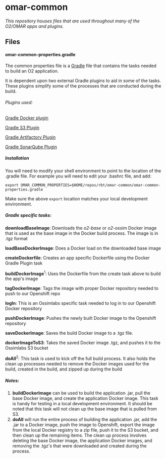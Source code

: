 # omar-common
*This repository houses files that are used throughout many of the O2/OMAR apps and plugins.*

## Files
#### omar-common-properties.gradle
The common properties file is a  [Gradle](https://gradle.org/) file that contains the tasks needed to build an O2 application.

It is dependent upon two external Gradle plugins to aid in some of the tasks.  These plugins simplify some of the processes that are conducted during the build.

###### Plugins used:

[Gradle Docker plugin](https://github.com/bmuschko/gradle-docker-plugin)

[Gradle S3 Plugin](https://github.com/skhatri/gradle-s3-plugin)

[Gradle Artifactory Plugin](https://www.jfrog.com/confluence/display/RTF/Gradle+Artifactory+Plugin)

[Gradle SonarQube Plugin](https://plugins.gradle.org/plugin/org.sonarqube)

##### Installation

You will need to modify your shell environment to point to the location of the .gradle file.
For example you will need to edit your .bashrc file, and add:

```
export OMAR_COMMON_PROPERTIES=$HOME/repos/rbt/omar-common/omar-common-properties.gradle
```
Make sure the above `export` location matches your local development environment.

##### Gradle specific tasks:
**downloadBaseImage**: Downloads the _o2-base_ or _o2-ossim_ Docker image that is used as the base image in the Docker build process.  The image is in .tgz format

**loadBaseDockerImage**: Does a Docker load on the downloaded base image

**createDockerfile**: Creates an app specific Dockerfile using the Docker Gradle Plugin task

**buildDockerImage**<sup>1</sup>: Uses the Dockerfile from the create task above to build the app's image

**tagDockerImage**: Tags the image with proper Docker repository needed to push to our Openshift repo

**logIn**: This is an Ossimlabs specific task needed to log in to our Openshift Docker repository

**pushDockerImage**: Pushes the newly built Docker image to the Openshift repository

**saveDockerImage**: Saves the build Docker image to a .tgz file.

**dockerImageToS3**:  Takes the saved Docker image .tgz, and pushes it to the Ossimlabs S3 bucket

**doAll**<sup>2</sup>: This task is used to kick off the full build process.  It also holds the clean up processes needed to remove the Docker images used for the build, created in the build, and zipped up during the build

##### Notes:
1. **buildDockerImage** can be used to build the application .jar, pull the base Docker image, and create the application Docker image.  This task is handy for testing in a local development environment.  It should be noted that this task will not clean up the base image that is pulled from S3.
2. **doAll** will run the entire process of building the application .jar, add the .jar to a Docker image, push the image to Openshift, export the image from the local Docker registry to a zip file, push it to the S3 bucket, and then clean up the remaining items.  The clean up process involves deleting the base Docker image, the application Docker images, and removing the .tgz's that were downloaded and created during the process.
